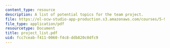 ```yaml
---
content_type: resource
description: A list of potential topics for the team project.
file: https://ol-ocw-studio-app-production.s3.amazonaws.com/courses/5-92-energy-environment-and-society-spring-2007/fcc7ceabf4110060f4c8ddb820c0dfc9_project_list.pdf
file_type: application/pdf
resourcetype: Document
title: project_list.pdf
uid: fcc7ceab-f411-0060-f4c8-ddb820c0dfc9
---
```

